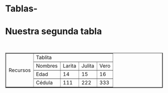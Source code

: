 # Tablas-
<html>
<head> 
<title> Segunda tabla </title>
</head> 
<body> 
<h1> Nuestra segunda tabla </h1> 
</br> 
<table border = "2"> 
<tr> 
  <td rowspan="4">Recursos</td><td colspan= "4"> Tablita</td>
  </tr>
  <tr>
    <td>Nombres</td><td>Larita</td><td>Julita</td><td>Vero</td>
</tr> 
  <tr>
    <td>Edad</td><td>14</td><td>15</td><td>16</td>
</tr> 
<tr> 
<td>Cédula</td><td>111</td><td>222</td><td>333</td>
</tr>
</table> 
</body> 
</html> 
